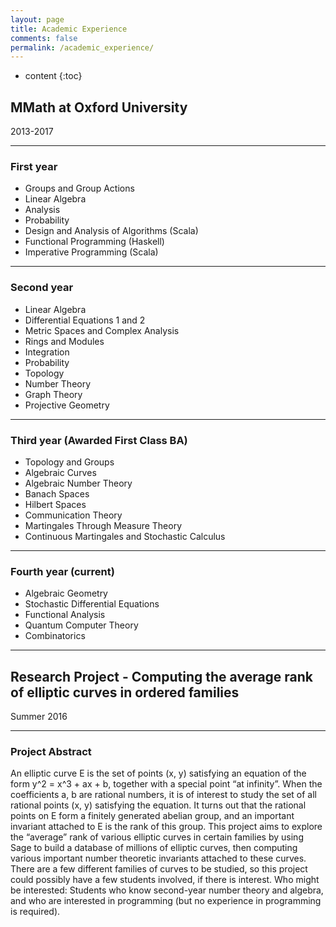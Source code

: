 ```yaml
---
layout: page
title: Academic Experience
comments: false
permalink: /academic_experience/
---
```


* content
{:toc}

## MMath at Oxford University
2013-2017

---

### First year
* Groups and Group Actions
* Linear Algebra
* Analysis
* Probability
* Design and Analysis of Algorithms (Scala)
* Functional Programming (Haskell)
* Imperative Programming (Scala)

---

### Second year
* Linear Algebra
* Differential Equations 1 and 2
* Metric Spaces and Complex Analysis
* Rings and Modules
* Integration
* Probability
* Topology
* Number Theory
* Graph Theory
* Projective Geometry

---

### Third year (Awarded First Class BA)
* Topology and Groups
* Algebraic Curves
* Algebraic Number Theory
* Banach Spaces
* Hilbert Spaces
* Communication Theory
* Martingales Through Measure Theory
* Continuous Martingales and Stochastic Calculus

---

### Fourth year (current)
* Algebraic Geometry
* Stochastic Differential Equations
* Functional Analysis
* Quantum Computer Theory
* Combinatorics

---

## Research Project - Computing the average rank of elliptic curves in ordered families
Summer 2016

---

### Project Abstract

An elliptic curve E is the set of points (x, y) satisfying an equation of the form y^2 = x^3 + ax + b, together with a special point “at infinity”. When the coefficients a, b are rational numbers, it is of interest to study the set of all rational points (x, y) satisfying the equation. It turns out that the rational points on E form a finitely generated abelian group, and an important invariant attached to E is the rank of this group. This project aims to explore the “average” rank of various elliptic curves in certain families by using Sage to build a database of millions of elliptic curves, then computing various important number theoretic invariants attached to these curves. There are a few different families of curves to be studied, so this project could possibly have a few students involved, if there is interest.
Who might be interested: Students who know second-year number theory and algebra, and who are interested in programming (but no experience in
programming is required). 

